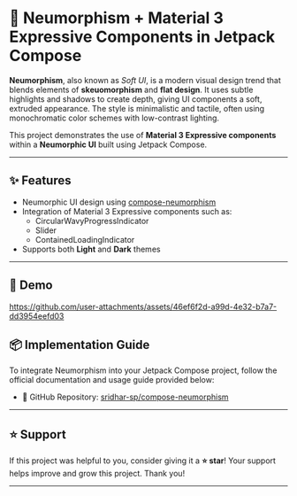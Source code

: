 # 🧊 Neumorphism + Material 3 Expressive Components in Jetpack Compose

**Neumorphism**, also known as *Soft UI*, is a modern visual design trend that blends elements of **skeuomorphism** and **flat design**. It uses subtle highlights and shadows to create depth, giving UI components a soft, extruded appearance. The style is minimalistic and tactile, often using monochromatic color schemes with low-contrast lighting.

This project demonstrates the use of **Material 3 Expressive components** within a **Neumorphic UI** built using Jetpack Compose.

---

## ✨ Features

- Neumorphic UI design using [compose-neumorphism](https://github.com/sridhar-sp/compose-neumorphism)
- Integration of Material 3 Expressive components such as:
  - CircularWavyProgressIndicator
  - Slider
  - ContainedLoadingIndicator
- Supports both **Light** and **Dark** themes

---

## 🎥 Demo



https://github.com/user-attachments/assets/46ef6f2d-a99d-4e32-b7a7-dd3954eefd03



## 📦 Implementation Guide

To integrate Neumorphism into your Jetpack Compose project, follow the official documentation and usage guide provided below:

- 📌 GitHub Repository: [sridhar-sp/compose-neumorphism](https://github.com/sridhar-sp/compose-neumorphism)  

---

## ⭐ Support

If this project was helpful to you, consider giving it a **⭐ star**!
Your support helps improve and grow this project. Thank you!

---
